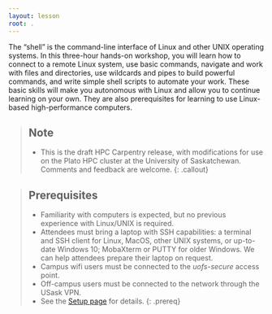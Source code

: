 ```yaml
---
layout: lesson
root: .
---
```


The “shell” is the command-line interface of Linux and other UNIX operating
systems. In this three-hour hands-on workshop, you will learn how to connect to
a remote Linux system, use basic commands, navigate and work with files and
directories, use wildcards and pipes to build powerful commands, and write
simple shell scripts to automate your work. These basic skills will make you
autonomous with Linux and allow you to continue learning on your own. They are
also prerequisites for learning to use Linux-based high-performance computers.

> ## Note
>
> - This is the draft HPC Carpentry release, with modifications for use on the
>   Plato HPC cluster at the University of Saskatchewan. Comments and feedback
>   are welcome.
{: .callout}

> ## Prerequisites
> - Familiarity with computers is expected, but no previous experience with
>   Linux/UNIX is required.
> - Attendees must bring a laptop with SSH capabilities: a terminal and SSH
>   client for Linux, MacOS, other UNIX systems, or up-to-date Windows 10;
>   MobaXterm or PUTTY for older Windows. We can help attendees prepare their
>   laptop on request.
> - Campus wifi users must be connected to the *uofs-secure* access point.
> - Off-campus users must be connected to the network through the USask VPN.
> - See the [Setup page](setup.md) for details.
{: .prereq}
